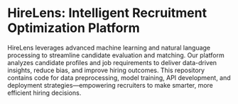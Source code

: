 # HireLens: Intelligent Recruitment Optimization Platform
HireLens leverages advanced machine learning and natural language processing to streamline candidate evaluation and matching. Our platform analyzes candidate profiles and job requirements to deliver data-driven insights, reduce bias, and improve hiring outcomes. This repository contains code for data preprocessing, model training, API development, and deployment strategies—empowering recruiters to make smarter, more efficient hiring decisions.
